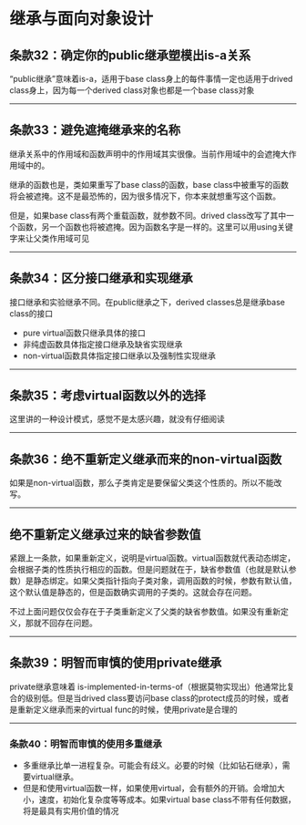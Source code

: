 # 继承与面向对象设计

## 条款32：确定你的public继承塑模出is-a关系

“public继承”意味着is-a，适用于base class身上的每件事情一定也适用于drived class身上，因为每一个derived class对象也都是一个base class对象

***

## 条款33：避免遮掩继承来的名称

继承关系中的作用域和函数声明中的作用域其实很像。当前作用域中的会遮掩大作用域中的。

继承的函数也是，类如果重写了base class的函数，base class中被重写的函数将会被遮掩。这不是最恐怖的，因为很多情况下，你本来就想重写这个函数。

但是，如果base class有两个重载函数，就参数不同。drived class改写了其中一个函数，另一个函数也将被遮掩。因为函数名字是一样的。这里可以用using关键字来让父类作用域可见

***

## 条款34：区分接口继承和实现继承

接口继承和实验继承不同。在public继承之下，derived classes总是继承base class的接口

* pure virtual函数只继承具体的接口
* 非纯虚函数具体指定接口继承及缺省实现继承
* non-virtual函数具体指定接口继承以及强制性实现继承

***

## 条款35：考虑virtual函数以外的选择

这里讲的一种设计模式，感觉不是太感兴趣，就没有仔细阅读

***

## 条款36：绝不重新定义继承而来的non-virtual函数

如果是non-virtual函数，那么子类肯定是要保留父类这个性质的。所以不能改写。

***

## 绝不重新定义继承过来的缺省参数值

紧跟上一条款，如果重新定义，说明是virtual函数。virtual函数就代表动态绑定，会根据子类的性质执行相应的函数。但是问题就在于，缺省参数值（也就是默认参数）是静态绑定。如果父类指针指向子类对象，调用函数的时候，参数有默认值，这个默认值是静态的，但是函数确实调用的子类的。这就会存在问题。

不过上面问题仅仅会存在于子类重新定义了父类的缺省参数值。如果没有重新定义，那就不回存在问题。

***

## 条款39：明智而审慎的使用private继承

private继承意味着 is-implemented-in-terms-of（根据莫物实现出）他通常比复合的级别低。但是当drived class要访问base class的protect成员的时候，或者是重新定义继承而来的virtual func的时候，使用private是合理的

***

### 条款40：明智而审慎的使用多重继承

* 多重继承比单一进程复杂。可能会有歧义。必要的时候（比如钻石继承），需要virtual继承。
* 但是和使用virtual函数一样，如果使用virtual，会有额外的开销。会增加大小，速度，初始化复杂度等等成本。如果virtual base class不带有任何数据，将是最具有实用价值的情况


